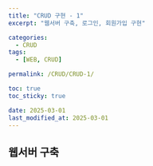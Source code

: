 ```yaml
---
title: "CRUD 구현 - 1"
excerpt: "웹서버 구축, 로그인, 회원가입 구현"

categories:
  - CRUD
tags:
  - [WEB, CRUD]

permalink: /CRUD/CRUD-1/

toc: true
toc_sticky: true

date: 2025-03-01
last_modified_at: 2025-03-01
---
```


## 웹서버 구축

